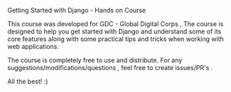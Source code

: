 Getting Started with Django - Hands on Course

This course was developed for GDC - Global Digital Corps , The course is designed to help you get started with Django and understand some of its core features along with some practical tips and tricks when working with web applications.

The course is completely free to use and distribute. For any suggestions/modifications/questions , feel free to create issues/PR's .

All the best! :)
